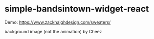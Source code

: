 # simple-bandsintown-widget-react

Demo: https://www.zackhaighdesign.com/sweaters/

background image (not the animation) by Cheez
